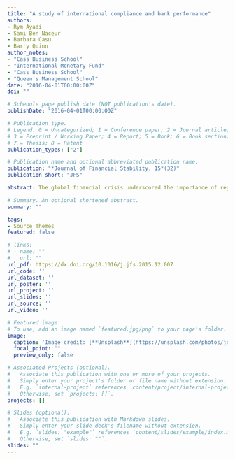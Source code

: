 ```yaml
---
title: "A study of international compliance and bank performance"
authors: 
- Rym Ayadi
- Sami Ben Naceur
- Barbara Casu
- Barry Quinn
author_notes:
- "Cass Business School"
- "International Monetary Fund"
- "Cass Business School"
- "Queen's Management School"
date: "2016-04-01T00:00:00Z"
doi: ""

# Schedule page publish date (NOT publication's date).
publishDate: "2016-04-01T00:00:00Z"

# Publication type.
# Legend: 0 = Uncategorized; 1 = Conference paper; 2 = Journal article;
# 3 = Preprint / Working Paper; 4 = Report; 5 = Book; 6 = Book section;
# 7 = Thesis; 8 = Patent
publication_types: ["2"]

# Publication name and optional abbreviated publication name.
publication: "*Journal of Financial Stability, 15*(32)"
publication_short: "JFS"

abstract: The global financial crisis underscored the importance of regulation and supervision to a well-functioning banking system that efficiently channels financial resources into investment. In this paper, we contribute to the ongoing policy debate by assessing whether compliance with international regulatory standards and protocols enhances bank operating efficiency. We focus specifically on the adoption of international capital standards and the Basel Core Principles for Effective Bank Supervision (BCP). The relationship between bank efficiency and regulatory compliance is investigated using the Simar and Wilson (2007. J. Econ. 136 (1), 31) double bootstrapping approach on an international sample of publicly listed banks. Our results indicate that overall BCP compliance, or indeed compliance with any of its individual chapters, has no association with bank efficiency.

# Summary. An optional shortened abstract.
summary: "" 

tags:
- Source Themes
featured: false

# links:
# - name: ""
#   url: ""
url_pdf: https://dx.doi.org/10.1016/j.jfs.2015.12.007
url_code: ''
url_dataset: ''
url_poster: ''
url_project: ''
url_slides: ''
url_source: ''
url_video: ''

# Featured image
# To use, add an image named `featured.jpg/png` to your page's folder. 
image:
  caption: 'Image credit: [**Unsplash**](https://unsplash.com/photos/jdD8gXaTZsc)'
  focal_point: ""
  preview_only: false

# Associated Projects (optional).
#   Associate this publication with one or more of your projects.
#   Simply enter your project's folder or file name without extension.
#   E.g. `internal-project` references `content/project/internal-project/index.md`.
#   Otherwise, set `projects: []`.
projects: []

# Slides (optional).
#   Associate this publication with Markdown slides.
#   Simply enter your slide deck's filename without extension.
#   E.g. `slides: "example"` references `content/slides/example/index.md`.
#   Otherwise, set `slides: ""`.
slides: ""
---
```


